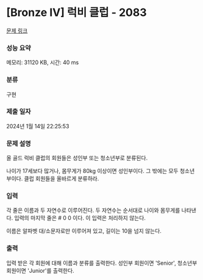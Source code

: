 # [Bronze IV] 럭비 클럽 - 2083 

[문제 링크](https://www.acmicpc.net/problem/2083) 

### 성능 요약

메모리: 31120 KB, 시간: 40 ms

### 분류

구현

### 제출 일자

2024년 1월 14일 22:25:53

### 문제 설명

<p>올 골드 럭비 클럽의 회원들은 성인부 또는 청소년부로 분류된다.</p>

<p>나이가 17세보다 많거나, 몸무게가 80kg 이상이면 성인부이다. 그 밖에는 모두 청소년부이다. 클럽 회원들을 올바르게 분류하라.</p>

### 입력 

 <p>각 줄은 이름과 두 자연수로 이루어진다. 두 자연수는 순서대로 나이와 몸무게를 나타낸다. 입력의 마지막 줄은 # 0 0 이다. 이 입력은 처리하지 않는다.</p>

<p>이름은 알파벳 대/소문자로만 이루어져 있고, 길이는 10을 넘지 않는다.</p>

### 출력 

 <p>입력 받은 각 회원에 대해 이름과 분류를 출력한다. 성인부 회원이면 'Senior', 청소년부 회원이면 'Junior'를 출력한다.</p>

